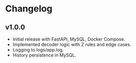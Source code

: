 # Changelog

## v1.0.0
- Initial release with FastAPI, MySQL, Docker Compose.
- Implemented decoder logic with Z rules and edge cases.
- Logging to logs/app.log.
- History persistence in MySQL.
